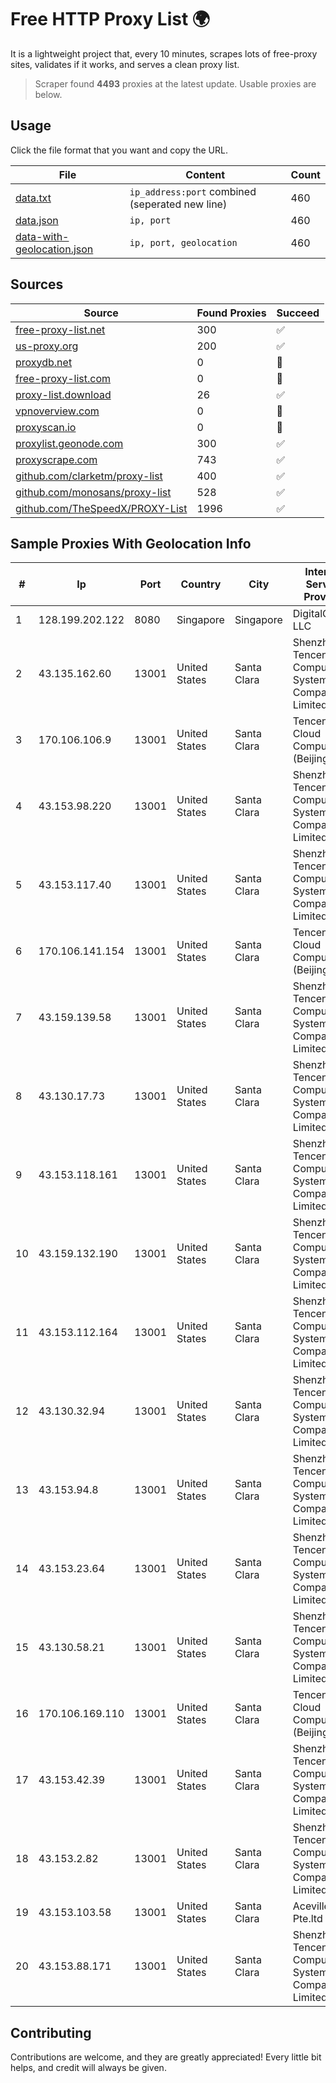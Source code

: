 
# Free HTTP Proxy List 🌍

It is a lightweight project that, every 10 minutes, scrapes lots of free-proxy sites, validates if it works, and serves a clean proxy list.


> Scraper found **4493** proxies at the latest update. Usable proxies are below.

## Usage

Click the file format that you want and copy the URL.


|File|Content|Count|
|----|-------|-----|
|[data.txt](https://raw.githubusercontent.com/themiralay/Proxy-List-World/master/data.txt)|`ip_address:port` combined (seperated new line)|460|
|[data.json](https://raw.githubusercontent.com/themiralay/Proxy-List-World/master/data.json)|`ip, port`|460|
|[data-with-geolocation.json](https://raw.githubusercontent.com/themiralay/Proxy-List-World/master/data-with-geolocation.json)|`ip, port, geolocation`|460|

## Sources

|Source|Found Proxies|Succeed|
|------|-------------|-------|
|[free-proxy-list.net](https://free-proxy-list.net)|300|✅|
|[us-proxy.org](https://www.us-proxy.org)|200|✅|
|[proxydb.net](http://proxydb.net)|0|🚫|
|[free-proxy-list.com](https://free-proxy-list.com/?page=&port=&type%5B%5D=http&type%5B%5D=https&up_time=0&search=Search)|0|🚫|
|[proxy-list.download](https://www.proxy-list.download/HTTP)|26|✅|
|[vpnoverview.com](https://vpnoverview.com/privacy/anonymous-browsing/free-proxy-servers)|0|🚫|
|[proxyscan.io](https://www.proxyscan.io)|0|🚫|
|[proxylist.geonode.com](https://proxylist.geonode.com/api/proxy-list?limit=300&page=1&sort_by=lastChecked&sort_type=desc&protocols=http,https)|300|✅|
|[proxyscrape.com](https://api.proxyscrape.com/v2/?request=displayproxies&protocol=http&timeout=10000&country=all&ssl=all&anonymity=all)|743|✅|
|[github.com/clarketm/proxy-list](https://raw.githubusercontent.com/clarketm/proxy-list/master/proxy-list-raw.txt)|400|✅|
|[github.com/monosans/proxy-list](https://raw.githubusercontent.com/monosans/proxy-list/main/proxies/http.txt)|528|✅|
|[github.com/TheSpeedX/PROXY-List](https://raw.githubusercontent.com/TheSpeedX/PROXY-List/master/http.txt)|1996|✅|


## Sample Proxies With Geolocation Info

|#|Ip|Port|Country|City|Internet Service Provider|
|-|--|----|-------|----|-------------------------|
|1|128.199.202.122|8080|Singapore|Singapore|DigitalOcean, LLC|
|2|43.135.162.60|13001|United States|Santa Clara|Shenzhen Tencent Computer Systems Company Limited|
|3|170.106.106.9|13001|United States|Santa Clara|Tencent Cloud Computing (Beijing) Co|
|4|43.153.98.220|13001|United States|Santa Clara|Shenzhen Tencent Computer Systems Company Limited|
|5|43.153.117.40|13001|United States|Santa Clara|Shenzhen Tencent Computer Systems Company Limited|
|6|170.106.141.154|13001|United States|Santa Clara|Tencent Cloud Computing (Beijing) Co|
|7|43.159.139.58|13001|United States|Santa Clara|Shenzhen Tencent Computer Systems Company Limited|
|8|43.130.17.73|13001|United States|Santa Clara|Shenzhen Tencent Computer Systems Company Limited|
|9|43.153.118.161|13001|United States|Santa Clara|Shenzhen Tencent Computer Systems Company Limited|
|10|43.159.132.190|13001|United States|Santa Clara|Shenzhen Tencent Computer Systems Company Limited|
|11|43.153.112.164|13001|United States|Santa Clara|Shenzhen Tencent Computer Systems Company Limited|
|12|43.130.32.94|13001|United States|Santa Clara|Shenzhen Tencent Computer Systems Company Limited|
|13|43.153.94.8|13001|United States|Santa Clara|Shenzhen Tencent Computer Systems Company Limited|
|14|43.153.23.64|13001|United States|Santa Clara|Shenzhen Tencent Computer Systems Company Limited|
|15|43.130.58.21|13001|United States|Santa Clara|Shenzhen Tencent Computer Systems Company Limited|
|16|170.106.169.110|13001|United States|Santa Clara|Tencent Cloud Computing (Beijing) Co|
|17|43.153.42.39|13001|United States|Santa Clara|Shenzhen Tencent Computer Systems Company Limited|
|18|43.153.2.82|13001|United States|Santa Clara|Shenzhen Tencent Computer Systems Company Limited|
|19|43.153.103.58|13001|United States|Santa Clara|Aceville Pte.ltd|
|20|43.153.88.171|13001|United States|Santa Clara|Shenzhen Tencent Computer Systems Company Limited|



## Contributing

Contributions are welcome, and they are greatly appreciated! Every
little bit helps, and credit will always be given.


